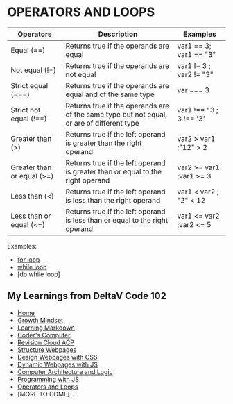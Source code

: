# OPERATORS AND LOOPS

Operators| Description| Examples
------------ | ------------- | ---------------------------- 
Equal (==)|Returns true if the operands are equal|var1 == 3; var1 == "3" 
Not equal (!=)|Returns true if the operands are not equal|	var1 != 3 ; var2 != "3"
Strict equal (===)|	Returns true if the operands are equal and of the same type|	var === 3
Strict not equal (!==)|Returns true if the operands are of the same type but not equal, or are of different type|	var1 !== "3 ; 3 !== '3'
Greater than (>) |Returns true if the left operand is greater than the right operand|var2 > var1 ;"12" > 2
Greater than or equal (>=)	|Returns true if the left operand is greater than or equal to the right operand|var2 >= var1 ;var1 >= 3
Less than (<)	|Returns true if the left operand is less than the right operand |var1 < var2  ; "2" < 12
Less than or equal (<=)	|Returns true if the left operand is less than or equal to the right operand|var1 <= var2 ;var2 <= 5

Examples: 
- [for loop](https://repl.it/@anitacristina/for-loop#script.js)
- [while loop](https://repl.it/@anitacristina/while-loop#script.js)
- [do while loop]

## My Learnings from DeltaV Code 102
- [Home](README.md)
- [Growth Mindset](GROWTH_MINDSET.md)
- [Learning Markdown](LEARNING_MARKDOWN.md)
- [Coder's Computer](CODERS_COMPUTER.md)
- [Revision Cloud ACP](REVISION_CLOUD.md)
- [Structure Webpages](STRUCTURE_WEBPAGES.md)
- [Design Webpages with CSS](DESIGN_WEBPAGES_CSS.md)
- [Dynamic Webpages with JS](DYNAMIC_WEBPAGES_JS.md)
- [Computer Architecture and Logic](COMPUTER_ARCHI_LOGIC.md)
- [Programming with JS](PROGRAMMING_WITH_JAVASCRIPT.md)
- [Operators and Loops](OPERATORS_LOOPS.md)
- [MORE TO COME]...
